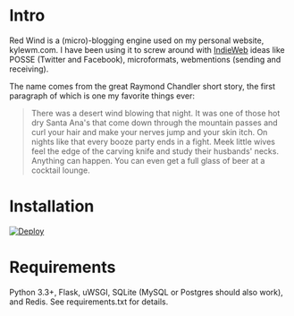 # Intro

Red Wind is a (micro)-blogging engine used on my personal website,
kylewm.com. I have been using it to screw around with
[IndieWeb](http://indiewebcamp.com) ideas like POSSE (Twitter and
Facebook), microformats, webmentions (sending and receiving).

The name comes from the great Raymond Chandler short story, the first paragraph of which is one my favorite things ever:

> There was a desert wind blowing that night. It was one of those hot dry Santa Ana's that come down through the mountain passes and curl your hair and make your nerves jump and your skin itch. On nights like that every booze party ends in a fight. Meek little wives feel the edge of the carving knife and study their husbands' necks. Anything can happen. You can even get a full glass of beer at a cocktail lounge.


# Installation

[![Deploy](https://www.herokucdn.com/deploy/button.png)](https://heroku.com/deploy?template=https://github.com/kylewm/redwind)

# Requirements

Python 3.3+, Flask, uWSGI, SQLite (MySQL or Postgres should also work), and Redis. See requirements.txt for details.
